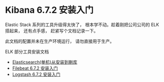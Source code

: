 # Kibana 6.7.2 安装入门


Elastic Stack 系列的工具升级得太快了， 根本学不动。趁着刚把公司公司的 ELK 搭起来， 还有点手感， 赶紧写个文档记录一下。


此文档的配置并未在生产环境运行， 请勿直接用于生产。


ELK 部分工具安装文档
* [Elasticsearch(单机)从安装到删库](Elasticsearch(单机)从安装到删库.md)
* [Filebeat 6.7.2 安装入门](Filebeat6.7.2安装入门.md)
* [Logstash 6.7.2 安装入门](Logstash6.7.2安装入门.md)

  
